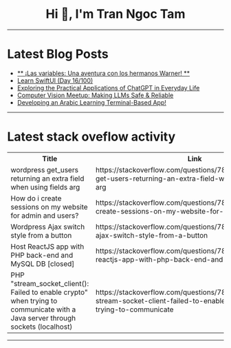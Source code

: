 <h1 align="center">Hi 👋, I'm Tran Ngoc Tam</h1>

---

# Latest Blog Posts 
<!-- BLOG-POST-LIST:START -->
- [** ¡Las variables: Una aventura con los hermanos Warner! **](https://dev.to/orlidev/-las-variables-una-aventura-con-los-hermanos-warner--452f)
- [Learn SwiftUI &lpar;Day 16/100&rpar;](https://dev.to/bitecode/learn-swiftui-day-16100-1gib)
- [Exploring the Practical Applications of ChatGPT in Everyday Life](https://dev.to/jahan/exploring-the-practical-applications-of-chatgpt-in-everyday-life-1ldo)
- [Computer Vision Meetup: Making LLMs Safe &amp; Reliable](https://dev.to/voxel51/computer-vision-meetup-making-llms-safe-reliable-5goi)
- [Developing an Arabic Learning Terminal-Based App!](https://dev.to/tishksuran/developing-an-arabic-learning-terminal-based-app-50n1)
<!-- BLOG-POST-LIST:END -->

---

# Latest stack oveflow activity
<table>
  <tr><th>Title</th><th>Link</th></tr>
  <!-- STACKOVERFLOW:START --><tr><td>wordpress get_users returning an extra field when using fields arg</td><td>https://stackoverflow.com/questions/78421197/wordpress-get-users-returning-an-extra-field-when-using-fields-arg</td></tr><tr><td>How do i create sessions on my website for admin and users?</td><td>https://stackoverflow.com/questions/78421074/how-do-i-create-sessions-on-my-website-for-admin-and-users</td></tr><tr><td>Wordpress Ajax switch style from a button</td><td>https://stackoverflow.com/questions/78421053/wordpress-ajax-switch-style-from-a-button</td></tr><tr><td>Host ReactJS app with PHP back-end and MySQL DB [closed]</td><td>https://stackoverflow.com/questions/78420966/host-reactjs-app-with-php-back-end-and-mysql-db</td></tr><tr><td>PHP &quot;stream_socket_client&lpar;&rpar;: Failed to enable crypto&quot; when trying to communicate with a Java server through sockets &lpar;localhost&rpar;</td><td>https://stackoverflow.com/questions/78420752/php-stream-socket-client-failed-to-enable-crypto-when-trying-to-communicate</td></tr><!-- STACKOVERFLOW:END -->
</table>

---


